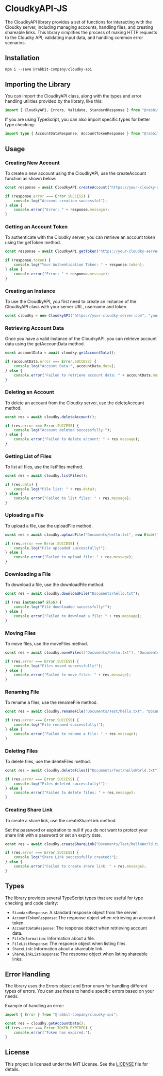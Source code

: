 # CloudkyAPI-JS

The CloudkyAPI library provides a set of functions for interacting with the Cloudky server, including managing accounts, handling files, and creating shareable links. This library simplifies the process of making HTTP requests to the Cloudky API, validating input data, and handling common error scenarios.

## Installation

```js
npm i --save @rabbit-company/cloudky-api
```

## Importing the Library

You can import the CloudkyAPI class, along with the types and error handling utilities provided by the library, like this:

```js
import { CloudkyAPI, Errors, Validate, StandardResponse } from "@rabbit-company/cloudky-api";
```

If you are using TypeScript, you can also import specific types for better type checking:

```ts
import type { AccountDataResponse, AccountTokenResponse } from "@rabbit-company/cloudky-api";
```

## Usage

### Creating New Account

To create a new account using the CloudkyAPI, use the createAccount function as shown below:

```js
const response = await CloudkyAPI.createAccount("https://your-cloudky-server.com", "yourUsername", "yourEmail", "yourPassword", 0);

if (response.error === Error.SUCCESS) {
	console.log("Account creation successful");
} else {
	console.error("Error: " + response.message);
}
```

### Getting an Account Token

To authenticate with the Cloudky server, you can retrieve an account token using the getToken method.

```js
const response = await CloudkyAPI.getToken("https://your-cloudky-server.com", "yourUsername", "yourPassword", "yourOTP");

if (response.token) {
	console.log("Your Authentication Token: " + response.token);
} else {
	console.error("Error: " + response.message);
}
```

### Creating an Instance

To use the CloudkyAPI, you first need to create an instance of the CloudkyAPI class with your server URL, username and token.

```js
const cloudky = new CloudkyAPI("https://your-cloudky-server.com", "yourUsername", "yourToken");
```

### Retrieving Account Data

Once you have a valid instance of the CloudkyAPI, you can retrieve account data using the getAccountData method.

```js
const accountData = await cloudky.getAccountData();

if (accountData.error === Error.SUCCESS) {
	console.log("Account Data:", accountData.data);
} else {
	console.error("Failed to retrieve account data: " + accountData.message);
}
```

### Deleting an Account

To delete an account from the Cloudky server, use the deleteAccount method.

```js
const res = await cloudky.deleteAccount();

if (res.error === Error.SUCCESS) {
	console.log("Account deleted successfully.");
} else {
	console.error("Failed to delete account: " + res.message);
}
```

### Getting List of Files

To list all files, use the listFiles method.

```js
const res = await cloudky.listFiles();

if (res.data) {
	console.log("File list: " + res.data);
} else {
	console.error("Failed to list files: " + res.message);
}
```

### Uploading a File

To upload a file, use the uploadFile method.

```js
const res = await cloudky.uploadFile("Documents/hello.txt", new Blob(["Hello World!"], { type: "text/plain" }));

if (res.error === Error.SUCCESS) {
	console.log("File uploaded successfully!");
} else {
	console.error("Failed to upload file: " + res.message);
}
```

### Downloading a File

To download a file, use the downloadFile method.

```js
const res = await cloudky.downloadFile("Documents/hello.txt");

if (res instanceof Blob) {
	console.log("File downloaded successfully!");
} else {
	console.error("Failed to download a file: " + res.message);
}
```

### Moving Files

To move files, use the moveFiles method.

```js
const res = await cloudky.moveFiles(["Documents/hello.txt"], "Documents/Test");

if (res.error === Error.SUCCESS) {
	console.log("Files moved successfully!");
} else {
	console.error("Failed to move files: " + res.message);
}
```

### Renaming File

To rename a files, use the renameFile method.

```js
const res = await cloudky.renameFile("Documents/Test/hello.txt", "Documents/Test/helloWorld.txt");

if (res.error === Error.SUCCESS) {
	console.log("File renamed successfully!");
} else {
	console.error("Failed to rename a file: " + res.message);
}
```

### Deleting Files

To delete files, use the deleteFiles method.

```js
const res = await cloudky.deleteFiles(["Documents/Test/helloWorld.txt"]);

if (res.error === Error.SUCCESS) {
	console.log("Files deleted successfully!");
} else {
	console.error("Failed to delete files: " + res.message);
}
```

### Creating Share Link

To create a share link, use the createShareLink method.

Set the password or expiration to null if you do not want to protect your share link with a password or set an expiry date.

```js
const res = await cloudky.createShareLink("Documents/Test/helloWorld.txt", "PasswordForShareLink", 1918296000000);

if (res.error === Error.SUCCESS) {
	console.log("Share Link successfully created!");
} else {
	console.error("Failed to create share link: " + res.message);
}
```

## Types

The library provides several TypeScript types that are useful for type checking and code clarity:

- `StandardResponse`: A standard response object from the server.
- `AccountTokenResponse`: The response object when retrieving an account token.
- `AccountDataResponse`: The response object when retrieving account data.
- `FileInformation`: Information about a file.
- `FileListResponse`: The response object when listing files.
- `ShareLink`: Information about a shareable link.
- `ShareLinkListResponse`: The response object when listing shareable links.

## Error Handling

The library uses the Errors object and Error enum for handling different types of errors. You can use these to handle specific errors based on your needs.

Example of handling an error:

```js
import { Error } from "@rabbit-company/cloudky-api";

const res = cloudky.getAccountData();
if (res.error === Error.TOKEN_EXPIRED) {
	console.error("Token has expired.");
}
```

## License

This project is licensed under the MIT License. See the [LICENSE](https://github.com/Rabbit-Company/CloudkyAPI-JS/blob/main/LICENSE) file for details.
